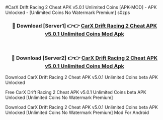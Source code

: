 #CarX Drift Racing 2 Cheat APK v5.0.1 Unlimited Coins [APK-MOD] - APK Unlocked - [Unlimited Coins No Watermark Premium] s0zps



<div align="center">

<h3>🔴 Download [Server1] 👉👉 <a href="https://momento.my/?title=CarX_Drift_Racing_2_Cheat_APK_v5.0.1_Unlimited_Coins">CarX Drift Racing 2 Cheat APK v5.0.1 Unlimited Coins Mod Apk</a></h3><br>

<h3>🔴 Download [Server2] 👉👉 <a href="https://momento.my/?title=CarX_Drift_Racing_2_Cheat_APK_v5.0.1_Unlimited_Coins">CarX Drift Racing 2 Cheat APK v5.0.1 Unlimited Coins Mod Apk</a></h3>
</div>



Download CarX Drift Racing 2 Cheat APK v5.0.1 Unlimited Coins beta APK Unlocked

Free CarX Drift Racing 2 Cheat APK v5.0.1 Unlimited Coins beta APK Unlocked [Unlimited Coins No Watermark Premium]

Download CarX Drift Racing 2 Cheat APK v5.0.1 Unlimited Coins beta APK Unlocked [Unlimited Coins No Watermark Premium] Mod For Android
